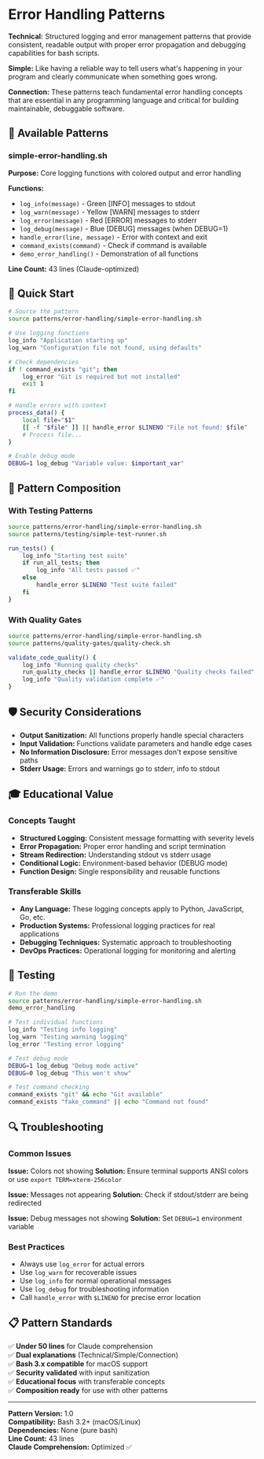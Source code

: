# Error Handling Patterns

**Technical:** Structured logging and error management patterns that provide consistent, readable output with proper error propagation and debugging capabilities for bash scripts.

**Simple:** Like having a reliable way to tell users what's happening in your program and clearly communicate when something goes wrong.

**Connection:** These patterns teach fundamental error handling concepts that are essential in any programming language and critical for building maintainable, debuggable software.

## 🚨 Available Patterns

### simple-error-handling.sh

**Purpose:** Core logging functions with colored output and error handling

**Functions:**
- `log_info(message)` - Green [INFO] messages to stdout
- `log_warn(message)` - Yellow [WARN] messages to stderr  
- `log_error(message)` - Red [ERROR] messages to stderr
- `log_debug(message)` - Blue [DEBUG] messages (when DEBUG=1)
- `handle_error(line, message)` - Error with context and exit
- `command_exists(command)` - Check if command is available
- `demo_error_handling()` - Demonstration of all functions

**Line Count:** 43 lines (Claude-optimized)

## 🎯 Quick Start

```bash
# Source the pattern
source patterns/error-handling/simple-error-handling.sh

# Use logging functions
log_info "Application starting up"
log_warn "Configuration file not found, using defaults"

# Check dependencies
if ! command_exists "git"; then
    log_error "Git is required but not installed"
    exit 1
fi

# Handle errors with context
process_data() {
    local file="$1"
    [[ -f "$file" ]] || handle_error $LINENO "File not found: $file"
    # Process file...
}

# Enable debug mode
DEBUG=1 log_debug "Variable value: $important_var"
```

## 🔧 Pattern Composition

### With Testing Patterns
```bash
source patterns/error-handling/simple-error-handling.sh
source patterns/testing/simple-test-runner.sh

run_tests() {
    log_info "Starting test suite"
    if run_all_tests; then
        log_info "All tests passed ✅"
    else
        handle_error $LINENO "Test suite failed"
    fi
}
```

### With Quality Gates
```bash
source patterns/error-handling/simple-error-handling.sh
source patterns/quality-gates/quality-check.sh

validate_code_quality() {
    log_info "Running quality checks"
    run_quality_checks || handle_error $LINENO "Quality checks failed"
    log_info "Quality validation complete ✅"
}
```

## 🛡️ Security Considerations

- **Output Sanitization:** All functions properly handle special characters
- **Input Validation:** Functions validate parameters and handle edge cases
- **No Information Disclosure:** Error messages don't expose sensitive paths
- **Stderr Usage:** Errors and warnings go to stderr, info to stdout

## 🎓 Educational Value

### Concepts Taught
- **Structured Logging:** Consistent message formatting with severity levels
- **Error Propagation:** Proper error handling and script termination
- **Stream Redirection:** Understanding stdout vs stderr usage
- **Conditional Logic:** Environment-based behavior (DEBUG mode)
- **Function Design:** Single responsibility and reusable functions

### Transferable Skills
- **Any Language:** These logging concepts apply to Python, JavaScript, Go, etc.
- **Production Systems:** Professional logging practices for real applications
- **Debugging Techniques:** Systematic approach to troubleshooting
- **DevOps Practices:** Operational logging for monitoring and alerting

## 🧪 Testing

```bash
# Run the demo
source patterns/error-handling/simple-error-handling.sh
demo_error_handling

# Test individual functions
log_info "Testing info logging"
log_warn "Testing warning logging"
log_error "Testing error logging"

# Test debug mode
DEBUG=1 log_debug "Debug mode active"
DEBUG=0 log_debug "This won't show"

# Test command checking
command_exists "git" && echo "Git available"
command_exists "fake_command" || echo "Command not found"
```

## 🔍 Troubleshooting

### Common Issues

**Issue:** Colors not showing
**Solution:** Ensure terminal supports ANSI colors or use `export TERM=xterm-256color`

**Issue:** Messages not appearing
**Solution:** Check if stdout/stderr are being redirected

**Issue:** Debug messages not showing
**Solution:** Set `DEBUG=1` environment variable

### Best Practices

- Always use `log_error` for actual errors
- Use `log_warn` for recoverable issues  
- Use `log_info` for normal operational messages
- Use `log_debug` for troubleshooting information
- Call `handle_error` with `$LINENO` for precise error location

## 📋 Pattern Standards

✅ **Under 50 lines** for Claude comprehension  
✅ **Dual explanations** (Technical/Simple/Connection)  
✅ **Bash 3.x compatible** for macOS support  
✅ **Security validated** with input sanitization  
✅ **Educational focus** with transferable concepts  
✅ **Composition ready** for use with other patterns  

---

**Pattern Version:** 1.0  
**Compatibility:** Bash 3.2+ (macOS/Linux)  
**Dependencies:** None (pure bash)  
**Line Count:** 43 lines  
**Claude Comprehension:** Optimized ✅